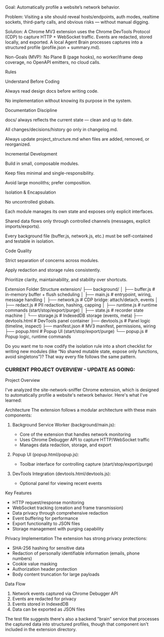Goal: Automatically profile a website’s network behavior.

Problem: Visiting a site should reveal hosts/endpoints, auth modes, realtime sockets, third-party calls, and obvious risks — without manual digging.

Solution: A Chrome MV3 extension uses the Chrome DevTools Protocol (CDP) to capture HTTP + WebSocket traffic. Events are redacted, stored locally, and exported. A local Agent Brain processes captures into a structured profile (profile.json + summary.md).

Non-Goals (MVP): No Plane B (page hooks), no worker/iframe deep coverage, no OpenAPI emitters, no cloud calls.

Rules

Understand Before Coding

Always read design docs before writing code.

No implementation without knowing its purpose in the system.

Documentation Discipline

docs/ always reflects the current state — clean and up to date.

All changes/decisions/history go only in changelog.md.

Always update project_structure.md when files are added, removed, or reorganized.

Incremental Development

Build in small, composable modules.

Keep files minimal and single-responsibility.

Avoid large monoliths; prefer composition.

Isolation & Encapsulation

No uncontrolled globals.

Each module manages its own state and exposes only explicit interfaces.

Shared data flows only through controlled channels (messages, explicit imports/exports).

Every background file (buffer.js, network.js, etc.) must be self-contained and testable in isolation.

Code Quality

Strict separation of concerns across modules.

Apply redaction and storage rules consistently.

Prioritize clarity, maintainability, and stability over shortcuts.

Extension Folder Structure
extension/
├── background/
│   ├── buffer.js      # in-memory buffer + flush scheduling
│   ├── main.js        # entrypoint, wiring, message handling
│   ├── network.js     # CDP bridge: attach/detach, events
│   ├── redact.js      # PII redaction, hashing, capping
│   ├── runtime.js     # runtime commands (start/stop/export/purge)
│   ├── state.js       # recorder state machine
│   └── storage.js     # IndexedDB storage (events, meta)
├── devtools.html      # DevTools panel container
├── devtools.js        # Panel logic (timeline, inspect)
├── manifest.json      # MV3 manifest, permissions, wiring
├── popup.html         # Popup UI (start/stop/export/purge)
└── popup.js           # Popup logic, runtime commands


Do you want me to now codify the isolation rule into a short checklist for writing new modules (like “No shared mutable state, expose only functions, avoid singletons”)? That way every file follows the same pattern.





### CURRENT PROJECT OVERVIEW - UPDATE AS GOING:

Project Overview

  I've analyzed the site-network-sniffer Chrome extension, which is designed to automatically profile a website's network behavior. Here's what I've learned:

  Architecture
  The extension follows a modular architecture with these main components:

   1. Background Service Worker (background/main.js):
      - Core of the extension that handles network monitoring
      - Uses Chrome Debugger API to capture HTTP/WebSocket traffic
      - Manages data redaction, storage, and export

   2. Popup UI (popup.html/popup.js):
      - Toolbar interface for controlling capture (start/stop/export/purge)

   3. DevTools Integration (devtools.html/devtools.js):
      - Optional panel for viewing recent events

  Key Features
   - HTTP request/response monitoring
   - WebSocket tracking (creation and frame transmission)
   - Data privacy through comprehensive redaction
   - Event buffering for performance
   - Export functionality to JSON files
   - Storage management with purging capability

  Privacy Implementation
  The extension has strong privacy protections:
   - SHA-256 hashing for sensitive data
   - Redaction of personally identifiable information (emails, phone numbers)
   - Cookie value masking
   - Authorization header protection
   - Body content truncation for large payloads

  Data Flow
   1. Network events captured via Chrome Debugger API
   2. Events are redacted for privacy
   3. Events stored in IndexedDB
   4. Data can be exported as JSON files

  The test file suggests there's also a backend "brain" service that processes the captured data into structured profiles, though that component isn't included in the
  extension directory.